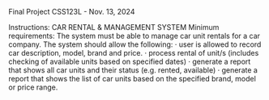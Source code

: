 Final Project
CSS123L - Nov. 13, 2024

Instructions:
CAR RENTAL & MANAGEMENT SYSTEM
Minimum requirements:
  The system must be able to manage car unit rentals for a car company.
    The system should allow the following:
    · user is allowed to record car description, model, brand and price.
    · process rental of unit/s (includes checking of available units based on specified dates)
    · generate a report that shows all car units and their status (e.g. rented, available)
    · generate a report that shows the list of car units based on the specified brand, model or price range. 
    

